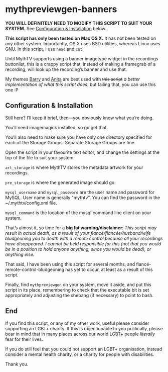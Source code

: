 mythpreviewgen-banners
======================

**YOU WILL DEFINITELY NEED TO MODIFY THIS SCRIPT TO SUIT YOUR SYSTEM.** See [Configuration & Installation](#configuration--installation) below.

**This script has only been tested on Mac OS X.** It has not been tested on any other system. Importantly, OS X uses BSD utilities, whereas Linux uses GNU. In this script, I use `head` and `cut`.

Until MythTV supports using a banner imagetype widget in the recordings buttonlist, this is a crappy script that, instead of making a framegrab of a recording, will look up the recording’s banner and use that.

My themes [Barry](https://github.com/sammyjayuk/Barry_dev) and [Anita](https://github.com/sammyjayuk/Anita_dev) are best used with ~~this script~~ *a better implementation of what this script does*, but failing that, you can use this one :P

Configuration & Installation
----------------------------

Still here? I’ll keep it brief, then—you obviously know what you’re doing.

You’ll need imagemagick installed, so go get that.

You’ll also need to make sure you have only one directory specified for each of the Storage Groups. Separate Storage Groups are fine.

Open the script in your favourite text editor, and change the settings at the top of the file to suit your system:

`art_storage` is where MythTV stores the metadata artwork for your recordings.

`pre_storage` is where the generated image should go.

`mysql_username` and `mysql_password` are the user name and password for MySQL. User name is generally "mythtv". You can find the password in the ~/.mythtv/config.xml file.

`mysql_command` is the location of the mysql command line client on your system.

That’s almost it, so time for a **big fat warning/disclaimer**:
*This script may result in actual death, as a result of your fiancé/fiancée/husband/wife bludgeoning you to death with a remote control because all your recordings have disappeared. I cannot be held responsible for this (not that you would be in a position to hold anyone anything, since you would be dead), or anything else.*

That said, I have been using this script for several months, and fiancé-remote-control-bludgeoning has yet to occur, at least as a result of this script.

Finally, find `mythpreviewgen` on your system, move it aside, and put this script in its place, remembering to check that the executable bit is set appropriately and adjusting the shebang (if necessary) to point to bash.

End
---

If you find this script, or any of my other work, useful please consider supporting an LGBT+ charity. If this is objectionable to you politically, please bear in mind that in many places across our world LGBT+ people *literally* fear for their lives.

If you do still feel that you could not support an LGBT+ organisation, instead consider a mental health charity, or a charity for people with disabilities.

Thank you.
